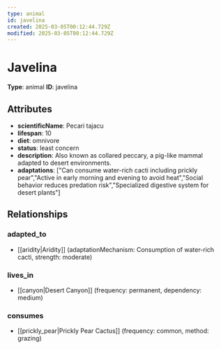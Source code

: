 ```yaml
---
type: animal
id: javelina
created: 2025-03-05T00:12:44.729Z
modified: 2025-03-05T00:12:44.729Z
---
```


# Javelina

**Type**: animal
**ID**: javelina

## Attributes

- **scientificName**: Pecari tajacu
- **lifespan**: 10
- **diet**: omnivore
- **status**: least concern
- **description**: Also known as collared peccary, a pig-like mammal adapted to desert environments.
- **adaptations**: ["Can consume water-rich cacti including prickly pear","Active in early morning and evening to avoid heat","Social behavior reduces predation risk","Specialized digestive system for desert plants"]

## Relationships

### adapted_to

- [[aridity|Aridity]] (adaptationMechanism: Consumption of water-rich cacti, strength: moderate)

### lives_in

- [[canyon|Desert Canyon]] (frequency: permanent, dependency: medium)

### consumes

- [[prickly_pear|Prickly Pear Cactus]] (frequency: common, method: grazing)

